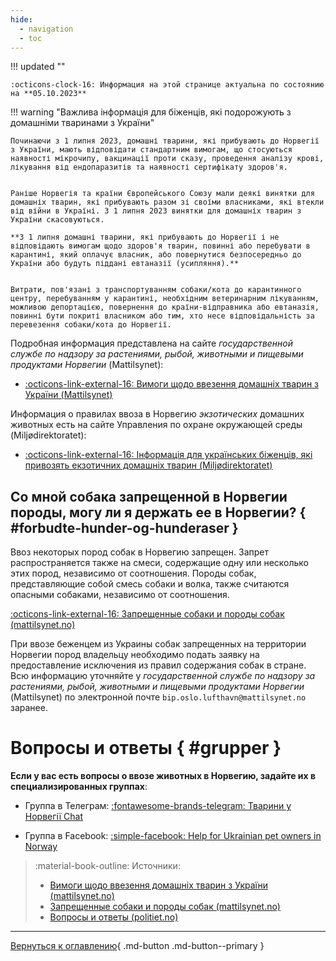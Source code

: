```yaml
---
hide:
  - navigation
  - toc
---
```

!!! updated ""

    :octicons-clock-16: Информация на этой странице актуальна по состоянию на **05.10.2023**
    
!!! warning "Важлива інформація для біженців, які подорожують з домашніми тваринами з України"

    Починаючи з 1 липня 2023, домашні тварини, які прибувають до Норвегії з України, мають відповідати стандартним вимогам, що стосуються наявності мікрочипу, вакцинації проти сказу, проведення аналізу крові, лікування від ендопаразитів та наявності сертифікату здоров'я.

    
    Раніше Норвегія та країни Європейського Союзу мали деякі винятки для домашніх тварин, які прибувають разом зі своїми власниками, які втекли від війни в Україні. З 1 липня 2023 винятки для домашніх тварин з України скасовуються.

    **З 1 липня домашні тварини, які прибувають до Норвегії і не відповідають вимогам щодо здоров'я тварин, повинні або перебувати в карантині, який оплачує власник, або повернутися безпосередньо до України або будуть піддані евтаназії (усипляння).**


    Витрати, пов'язані з транспортуванням собаки/кота до карантинного центру, перебуванням у карантині, необхідним ветеринарним лікуванням, можливою депортацією, повернення до країни-відправника або евтаназія, повинні бути покриті власником або тим, хто несе відповідальність за перевезення собаки/кота до Норвегії.


Подробная информация представлена на сайте *государственной службе по надзору за растениями, рыбой, животными и пищевыми продуктами Норвегии* (Mattilsynet):

- [:octicons-link-external-16: Вимоги щодо ввезення домашніх тварин з України (Mattilsynet)](https://www.mattilsynet.no/dyr/kjaeledyr/reise-med-kjaeledyr/kjaeledyr-fra-ukraina/informasjon-til-flyktninger-som-reiser-med-kjaeledyr-fra-ukraina#kap-2-------)

Информация о правилах ввоза в Норвегию *экзотических* домашних животных есть на сайте Управления по охране окружающей среды (Miljødirektoratet):

- [:octicons-link-external-16: Інформація для українських біженців, які привозять екзотичних домашніх тварин (Miljødirektoratet)](https://www.environmentagency.no/information-to-ukrainian-refugees-bringing-their-exotic-pets-to-norway)

## Со мной собака запрещенной в Норвегии породы, могу ли я держать ее в Норвегии? { #forbudte-hunder-og-hunderaser }
Ввоз некоторых пород собак в Норвегию запрещен. Запрет распространяется также на смеси, содержащие одну или несколько этих пород, независимо от соотношения. Породы собак, представляющие собой смесь собаки и волка, также считаются опасными собаками, независимо от соотношения.

[:octicons-link-external-16: Запрещенные собаки и породы собак (mattilsynet.no)](https://www.mattilsynet.no/dyr/kjaeledyr/hund/forbudte-hunder-og-hunderaser)

При ввозе беженцем из Украины собак запрещенных на территории Норвегии пород владельцу необходимо подать заявку на предоставление исключения из правил содержания собак в стране. Всю информацию уточняйте у *государственной службе по надзору за растениями, рыбой, животными и пищевыми продуктами Норвегии* (Mattilsynet) по электронной почте `bip.oslo.lufthavn@mattilsynet.no` заранее.


# Вопросы и ответы { #grupper }
**Если у вас есть вопросы о ввозе животных в Норвегию, задайте их в специализированных группах**:

- Группа в Телеграм: [:fontawesome-brands-telegram: Тварини у Норвегії Chat](https://t.me/LanaYelisieievaAnimalsChat)

- Группа в Facebook: [:simple-facebook: Help for Ukrainian pet owners in Norway](https://www.facebook.com/groups/326059659447939/)

> :material-book-outline: Источники: 
> 
> - [Вимоги щодо ввезення домашніх тварин з України (mattilsynet.no)](https://www.mattilsynet.no/dyr/kjaeledyr/reise-med-kjaeledyr/kjaeledyr-fra-ukraina/informasjon-til-flyktninger-som-reiser-med-kjaeledyr-fra-ukraina#kap-2-------)
> - [Запрещенные собаки и породы собак (mattilsynet.no)](https://www.mattilsynet.no/dyr/kjaeledyr/hund/forbudte-hunder-og-hunderaser)
> - [Вопросы и ответы (politiet.no)](https://www.politiet.no/tjenester/opphold-i-norge-og-asyl/ukraina/russisk/sporsmal-og-svar/#--------------button)

---

[Вернуться к оглавлению](index.md){ .md-button .md-button--primary }
